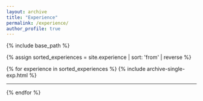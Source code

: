 ```yaml
---
layout: archive
title: "Experience"
permalink: /experience/
author_profile: true
---
```


{% include base_path %}

{% assign sorted_experiences = site.experience | sort: 'from' | reverse %}

{% for experience in sorted_experiences %}
  {% include archive-single-exp.html %}
  ***
{% endfor %}

